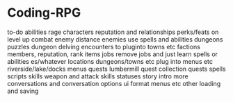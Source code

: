 # Coding-RPG
to-do
abilities
    rage
characters
    reputation and relationships
    perks/feats on level up
combat
    enemy distance
    enemies use spells and abilities
dungeons
    puzzles
    dungeon delving
encounters
    to pluginto towns etc
factions
    members, reputation, rank
items
jobs
    remove jobs and just learn spells or abilities es/whatever
locations
    dungeons/towns etc
    plug into menus etc
    riverside/lake/docks
menus
quests
    lumbermill quest
    collection quests
spells
scripts
skills
    weapon and attack skills
statuses
story
    intro
    more conversations and conversation options
ui
    format menus etc
other
    loading and saving    
